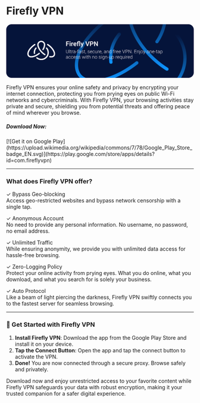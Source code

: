 # Firefly VPN

![Header](https://raw.githubusercontent.com/Fireflyvpn/Android/6ec77ae1aad3a7dda69943627fbc7c0cd4ebb577/Items/header.svg)

<p align="left" style="display: flex; align-items: flex-start;">
    Firefly VPN ensures your online safety and privacy by encrypting your internet connection, protecting you from prying eyes on public Wi-Fi networks and cybercriminals. With Firefly VPN, your browsing activities stay private and secure, shielding you from potential threats and offering peace of mind wherever you browse.
  </span>
</p>

<h5>Download Now:</h5>
[![Get it on Google Play](https://upload.wikimedia.org/wikipedia/commons/7/78/Google_Play_Store_badge_EN.svg)](https://play.google.com/store/apps/details?id=com.fireflyvpn)

<hr>

<h3> What does Firefly VPN offer?</h3>

✓ Bypass Geo-blocking <br>
Access geo-restricted websites and bypass network censorship with a single tap.

✓ Anonymous Account <br>
No need to provide any personal information. No username, no password, no email address. 

✓ Unlimited Traffic <br>
While ensuring anonymity, we provide you with unlimited data access for hassle-free browsing.

✓ Zero-Logging Policy <br>
Protect your online activity from prying eyes. What you do online, what you download, and what you search for is solely your business.

✓ Auto Protocol <br>
Like a beam of light piercing the darkness, Firefly VPN swiftly connects you to the fastest server for seamless browsing.

---
<h3>🚀 Get Started with Firefly VPN</h3>

1. **Install Firefly VPN**: Download the app from the Google Play Store and install it on your device.  
2. **Tap the Connect Button**: Open the app and tap the connect button to activate the VPN.  
3. **Done!** You are now connected through a secure proxy. Browse safely and privately.

Download now and enjoy unrestricted access to your favorite content while Firefly VPN safeguards your data with robust encryption, making it your trusted companion for a safer digital experience.
